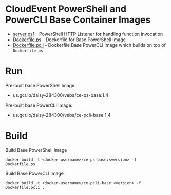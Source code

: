 # CloudEvent PowerShell and PowerCLI Base Container Images

* [server.ps1](server.ps1) - PowerShell HTTP Listener for handling function invocation
* [Dockerfile.ps](Dockerfile.ps) - Dockerfile for Base PowerShell Image
* [Dockerfile.pcli](Dockerfile.pcli) - Dockerfile Base PowerCLI Image which builds on top of `Dockerfile.ps`

# Run

Pre-built base PowerShell Image:

* us.gcr.io/daisy-284300/veba/ce-ps-base:1.4

Pre-built base PowerCLI Image:

* us.gcr.io/daisy-284300/veba/ce-pcli-base:1.4
# Build

Build Base PowerShell Image
```console
docker build -t <docker-username>/ce-ps-base:<version> -f Dockerfile.ps .
```

Build Base PowerCLI Image

```console
docker build -t <docker-username>/ce-pcli-base:<version> -f Dockerfile.pcli .
```
